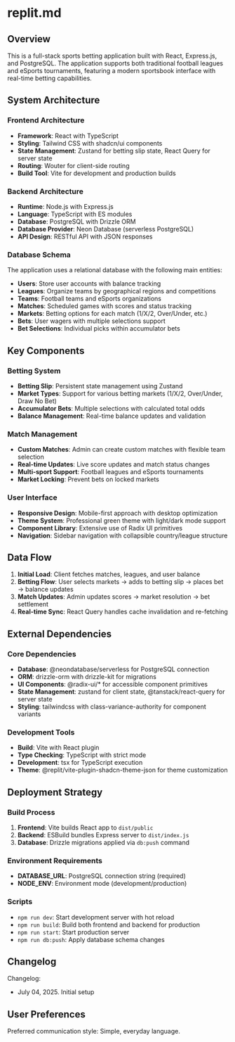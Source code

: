# replit.md

## Overview

This is a full-stack sports betting application built with React, Express.js, and PostgreSQL. The application supports both traditional football leagues and eSports tournaments, featuring a modern sportsbook interface with real-time betting capabilities.

## System Architecture

### Frontend Architecture
- **Framework**: React with TypeScript
- **Styling**: Tailwind CSS with shadcn/ui components
- **State Management**: Zustand for betting slip state, React Query for server state
- **Routing**: Wouter for client-side routing
- **Build Tool**: Vite for development and production builds

### Backend Architecture
- **Runtime**: Node.js with Express.js
- **Language**: TypeScript with ES modules
- **Database**: PostgreSQL with Drizzle ORM
- **Database Provider**: Neon Database (serverless PostgreSQL)
- **API Design**: RESTful API with JSON responses

### Database Schema
The application uses a relational database with the following main entities:
- **Users**: Store user accounts with balance tracking
- **Leagues**: Organize teams by geographical regions and competitions
- **Teams**: Football teams and eSports organizations
- **Matches**: Scheduled games with scores and status tracking
- **Markets**: Betting options for each match (1/X/2, Over/Under, etc.)
- **Bets**: User wagers with multiple selections support
- **Bet Selections**: Individual picks within accumulator bets

## Key Components

### Betting System
- **Betting Slip**: Persistent state management using Zustand
- **Market Types**: Support for various betting markets (1/X/2, Over/Under, Draw No Bet)
- **Accumulator Bets**: Multiple selections with calculated total odds
- **Balance Management**: Real-time balance updates and validation

### Match Management
- **Custom Matches**: Admin can create custom matches with flexible team selection
- **Real-time Updates**: Live score updates and match status changes
- **Multi-sport Support**: Football leagues and eSports tournaments
- **Market Locking**: Prevent bets on locked markets

### User Interface
- **Responsive Design**: Mobile-first approach with desktop optimization
- **Theme System**: Professional green theme with light/dark mode support
- **Component Library**: Extensive use of Radix UI primitives
- **Navigation**: Sidebar navigation with collapsible country/league structure

## Data Flow

1. **Initial Load**: Client fetches matches, leagues, and user balance
2. **Betting Flow**: User selects markets → adds to betting slip → places bet → balance updates
3. **Match Updates**: Admin updates scores → market resolution → bet settlement
4. **Real-time Sync**: React Query handles cache invalidation and re-fetching

## External Dependencies

### Core Dependencies
- **Database**: @neondatabase/serverless for PostgreSQL connection
- **ORM**: drizzle-orm with drizzle-kit for migrations
- **UI Components**: @radix-ui/* for accessible component primitives
- **State Management**: zustand for client state, @tanstack/react-query for server state
- **Styling**: tailwindcss with class-variance-authority for component variants

### Development Tools
- **Build**: Vite with React plugin
- **Type Checking**: TypeScript with strict mode
- **Development**: tsx for TypeScript execution
- **Theme**: @replit/vite-plugin-shadcn-theme-json for theme customization

## Deployment Strategy

### Build Process
1. **Frontend**: Vite builds React app to `dist/public`
2. **Backend**: ESBuild bundles Express server to `dist/index.js`
3. **Database**: Drizzle migrations applied via `db:push` command

### Environment Requirements
- **DATABASE_URL**: PostgreSQL connection string (required)
- **NODE_ENV**: Environment mode (development/production)

### Scripts
- `npm run dev`: Start development server with hot reload
- `npm run build`: Build both frontend and backend for production
- `npm run start`: Start production server
- `npm run db:push`: Apply database schema changes

## Changelog

Changelog:
- July 04, 2025. Initial setup

## User Preferences

Preferred communication style: Simple, everyday language.